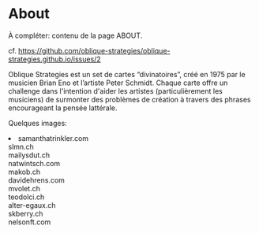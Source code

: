# About

À compléter: contenu de la page ABOUT.



cf. https://github.com/oblique-strategies/oblique-strategies.github.io/issues/2



Oblique Strategies est un set de cartes “divinatoires”, créé en 1975 par le musicien Brian Eno et l’artiste Peter Schmidt. Chaque carte offre un challenge dans l'intention d'aider les artistes (particulièrement les musiciens) de surmonter des problèmes de création à travers des phrases encourageant la pensée lattérale.

Quelques images:

<li>
  samanthatrinkler.com <br>
slmn.ch<br>
mailysdut.ch<br>
natwintsch.com<br>
makob.ch<br>
davidehrens.com<br>
mvolet.ch<br>
teodolci.ch<br>
alter-egaux.ch<br>
skberry.ch<br>
nelsonft.com<br>
  </li> 
